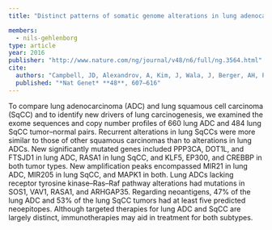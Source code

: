 ```yaml
---
title: "Distinct patterns of somatic genome alterations in lung adenocarcinomas and squamous cell carcinomas"

members:
  - nils-gehlenborg
type: article
year: 2016
publisher: "http://www.nature.com/ng/journal/v48/n6/full/ng.3564.html"
cite:
  authors: "Campbell, JD, Alexandrov, A, Kim, J, Wala, J, Berger, AH, Pedamallu, CS, Shukla, SA, Guo, G, Brooks, AN, Murray, BA, Imielinski, M, Hu, X, Ling, S, Akbani, R, Rosenberg, M, Cibulskis, C, Ramachandran, A, Collisson, EA, Kwiatkowski, DJ, Lawrence, MS, Weinstein, JN, Verhaak, RGW, Wu, CJ, Hammerman, PS, Cherniack, AD, Getz, G, Cancer Genome Atlas Research Network (incl. N Gehlenborg), Artyomov, MN, Schreiber, R, Govindan, R, Meyerson, M."
  published: "*Nat Genet* **48**, 607–616"
---
```

To compare lung adenocarcinoma (ADC) and lung squamous cell carcinoma (SqCC) and to identify new drivers of lung carcinogenesis, we examined the exome sequences and copy number profiles of 660 lung ADC and 484 lung SqCC tumor–normal pairs. Recurrent alterations in lung SqCCs were more similar to those of other squamous carcinomas than to alterations in lung ADCs. New significantly mutated genes included PPP3CA, DOT1L, and FTSJD1 in lung ADC, RASA1 in lung SqCC, and KLF5, EP300, and CREBBP in both tumor types. New amplification peaks encompassed MIR21 in lung ADC, MIR205 in lung SqCC, and MAPK1 in both. Lung ADCs lacking receptor tyrosine kinase–Ras–Raf pathway alterations had mutations in SOS1, VAV1, RASA1, and ARHGAP35. Regarding neoantigens, 47% of the lung ADC and 53% of the lung SqCC tumors had at least five predicted neoepitopes. Although targeted therapies for lung ADC and SqCC are largely distinct, immunotherapies may aid in treatment for both subtypes.